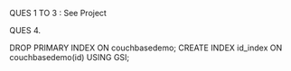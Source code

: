 QUES 1 TO 3 : See Project

QUES 4. 

DROP PRIMARY INDEX ON couchbasedemo;
CREATE INDEX id_index ON couchbasedemo(id) USING GSI;
